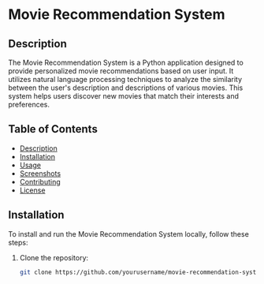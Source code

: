 # Movie Recommendation System

## Description

The Movie Recommendation System is a Python application designed to provide personalized movie recommendations based on user input. It utilizes natural language processing techniques to analyze the similarity between the user's description and descriptions of various movies. This system helps users discover new movies that match their interests and preferences.

## Table of Contents

- [Description](#description)
- [Installation](#installation)
- [Usage](#usage)
- [Screenshots](#screenshots)
- [Contributing](#contributing)
- [License](#license)

## Installation

To install and run the Movie Recommendation System locally, follow these steps:

1. Clone the repository:

   ```bash
   git clone https://github.com/yourusername/movie-recommendation-system.git
